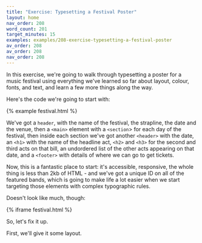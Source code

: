 ```yaml
---
title: "Exercise: Typesetting a Festival Poster"
layout: home
nav_order: 208
word_count: 201
target_minutes: 15
examples: examples/208-exercise-typesetting-a-festival-poster
av_order: 208
av_order: 208
nav_order: 208
---
```

In this exercise, we're going to walk through typesetting a poster for a music festival using everything we've learned so far about layout, colour, fonts, and text, and learn a few more things along the way.

Here's the code we're going to start with:

{% example festival.html %}

We've got a `header`, with the name of the festival, the strapline, the date and the venue, then a `<main>` element with a `<section`> for each day of the festival, then inside each section we've got another `<header>` with the date, an `<h1>` with the name of the headline act, `<h2>` and `<h3>` for the second and third acts on that bill, an undordered list of the other acts appearing on that date, and a `<footer>` with details of where we can go to get tickets.

Now, this is a fantastic place to start: it's accessible, responsive, the whole thing is less than 2kb of HTML - and we've got a unique ID on all of the featured bands, which is going to make life a lot easier when we start targeting those elements with complex typographic rules.

Doesn't look like much, though:

{% iframe festival.html %}

So, let's fix it up.

First, we'll give it some layout.

